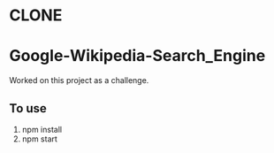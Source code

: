 # CLONE

# Google-Wikipedia-Search_Engine 

Worked on this project as a challenge. 

## To use
1. npm install
2. npm start

